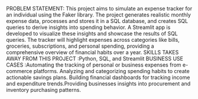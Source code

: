 PROBLEM STATEMENT: This project aims to simulate an expense tracker for an individual using the Faker library. The project generates realistic monthly expense data, processes and stores it in a SQL database, and creates SQL queries to derive insights into spending behavior. A Streamlit app is developed to visualize these insights and showcase the results of SQL queries. The tracker will highlight expenses across categories like bills, groceries, subscriptions, and personal spending, providing a comprehensive overview of financial habits over a year.
SKILLS TAKES AWAY FROM THIS PROJECT :Python, SQL, and Streamlit
BUSINESS USE CASES :Automating the tracking of personal or business expenses from e-commerce platforms.
Analyzing and categorizing spending habits to create actionable savings plans.
Building financial dashboards for tracking income and expenditure trends.Providing businesses insights into procurement and inventory purchasing patterns.




